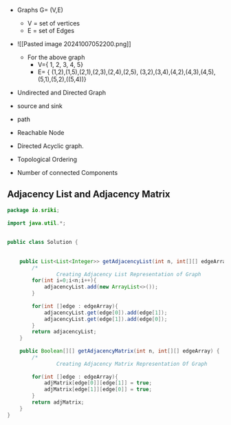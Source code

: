 - Graphs G= (V,E)
	- V = set of vertices
	- E = set of Edges
- ![[Pasted image 20241007052200.png]]
	- For the above graph 
		- V={ 1, 2, 3, 4, 5}
		- E= { (1,2),(1,5),(2,1),(2,3),(2,4),(2,5), (3,2),(3,4),(4,2),(4,3),(4,5),(5,1),(5,2),((5,4))}

- Undirected and Directed Graph
- source and sink
- path
- Reachable Node
- Directed Acyclic graph.
- Topological Ordering
- Number of connected Components


## Adjacency List and Adjacency Matrix

```Java
package io.sriki;  
  
import java.util.*;  
  
  
public class Solution {  
  
  
    public List<List<Integer>> getAdjacencyList(int n, int[][] edgeArray) {  
        /*  
                Creating Adjacency List Representation of Graph         */        List<List<Integer>> adjacencyList = new ArrayList<>();  
        for(int i=0;i<n;i++){  
            adjacencyList.add(new ArrayList<>());  
        }  
  
        for(int []edge : edgeArray){  
            adjacencyList.get(edge[0]).add(edge[1]);  
            adjacencyList.get(edge[1]).add(edge[0]);  
        }  
        return adjacencyList;  
    }  
  
    public Boolean[][] getAdjacencyMatrix(int n, int[][] edgeArray) {  
        /*  
                Creating Adjacency Matrix Representation Of Graph         */        Boolean[][] adjMatrix = new Boolean[n][n];  
  
        for(int []edge : edgeArray){  
            adjMatrix[edge[0]][edge[1]] = true;  
            adjMatrix[edge[1]][edge[0]] = true;  
        }  
        return adjMatrix;  
    }  
}
```